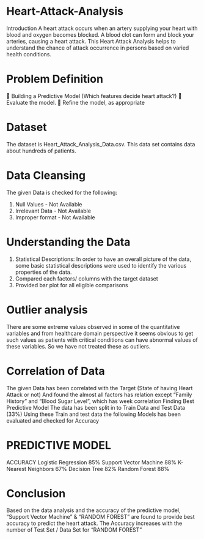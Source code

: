 # Heart-Attack-Analysis
Introduction
A heart attack occurs when an artery supplying your heart with blood and oxygen becomes blocked. A blood clot can form and block your arteries, causing a heart attack. This Heart Attack Analysis helps to understand the chance of attack occurrence in persons based on varied health conditions.
# Problem Definition
 Building a Predictive Model (Which features decide heart attack?)
 Evaluate the model.
 Refine the model, as appropriate
# Dataset
The dataset is Heart_Attack_Analysis_Data.csv. This data set contains data about hundreds of patients.
# Data Cleansing
The given Data is checked for the following:
1. Null Values - Not Available
2. Irrelevant Data - Not Available
3. Improper format - Not Available
# Understanding the Data
1. Statistical Descriptions: In order to have an overall picture of the data, some basic statistical descriptions were used to identify the various properties of the data.
2. Compared each factors/ columns with the target dataset
3. Provided bar plot for all eligible comparisons
# Outlier analysis
There are some extreme values observed in some of the quantitative variables and from healthcare domain perspective it seems obvious to get such values as patients with critical conditions can have abnormal values of these variables. So we have not treated these as outliers.
# Correlation of Data
The given Data has been correlated with the Target (State of having Heart Attack or not)
And found the almost all factors has relation except “Family History” and “Blood Sugar Level”, which has week correlation
Finding Best Predictive Model
The data has been split in to Train Data and Test Data (33%)
Using these Train and test data the following Models has been evaluated and checked for Accuracy
# PREDICTIVE MODEL
ACCURACY
Logistic Regression
85%
Support Vector Machine
88%
K-Nearest Neighbors
67%
Decision Tree
82%
Random Forest
88%
# Conclusion
Based on the data analysis and the accuracy of the predictive model, “Support Vector Machine” & “RANDOM FOREST” are found to provide best accuracy to predict the heart attack.
The Accuracy increases with the number of Test Set / Data Set for “RANDOM FOREST”
